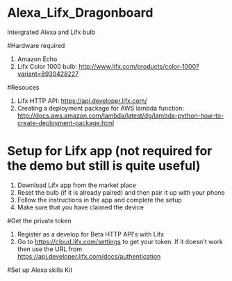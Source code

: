 # Alexa_Lifx_Dragonboard
Intergrated Alexa and Lifx bulb

#Hardware required
1. Amazon Echo
2. Lifx Color 1000 bulb: http://www.lifx.com/products/color-1000?variant=8930428227

#Resouces
1. Lifx HTTP API: https://api.developer.lifx.com/
2. Creating a deployment package for AWS lambda function: http://docs.aws.amazon.com/lambda/latest/dg/lambda-python-how-to-create-deployment-package.html

# Setup for Lifx app (not required for the demo but still is quite useful)
1. Download Lifx app from the market place
2. Reset the bulb (if it is already paired) and then pair it up with your phone
3. Follow the instructions in the app and complete the setup
4. Make sure that you have claimed the device

#Get the private token
1. Register as a develop for Beta HTTP API's with Lifx
2. Go to https://cloud.lifx.com/settings to get your token. If it doesn't work then use the URL from https://api.developer.lifx.com/docs/authentication

#Set up Alexa skills Kit
